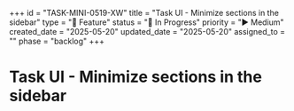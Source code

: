 +++
id = "TASK-MINI-0519-XW"
title = "Task UI - Minimize sections in the sidebar"
type = "🌟 Feature"
status = "🔵 In Progress"
priority = "▶️ Medium"
created_date = "2025-05-20"
updated_date = "2025-05-20"
assigned_to = ""
phase = "backlog"
+++

# Task UI - Minimize sections in the sidebar
